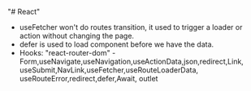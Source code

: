 "# React"

- useFetcher won't do routes transition, it used to trigger a loader or action without changing the page.
- defer is used to load component before we have the data.
- Hooks:
  "react-router-dom" - Form,useNavigate,useNavigation,useActionData,json,redirect,Link, useSubmit,NavLink,useFetcher,useRouteLoaderData, useRouteError,redirect,defer,Await, outlet
